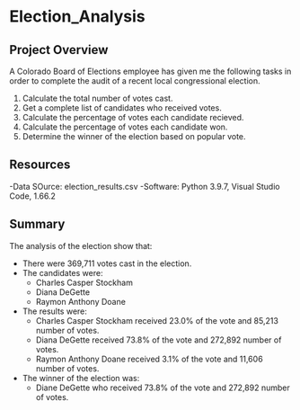 # Election_Analysis

## Project Overview
A Colorado Board of Elections employee has given me the following tasks in order to complete the audit of a recent local congressional election.

1. Calculate the total number of votes cast.
2. Get a complete list of candidates who received votes.
3. Calculate the percentage of votes each candidate recieved.
4. Calculate the percentage of votes each candidate won.
5. Determine the winner of the election based on popular vote.

## Resources
-Data SOurce: election_results.csv
-Software: Python 3.9.7, Visual Studio Code, 1.66.2

## Summary
The analysis of the election show that:
- There were 369,711 votes cast in the election.
- The candidates were:
  - Charles Casper Stockham
  - Diana DeGette
  - Raymon Anthony Doane
- The results were:
  - Charles Casper Stockham received 23.0% of the vote and 85,213 number of votes.
  - Diana DeGette received 73.8% of the vote and 272,892 number of votes.
  - Raymon Anthony Doane received 3.1% of the vote and 11,606 number of votes.
- The winner of the election was:
  - Diane DeGette who received 73.8% of the vote and 272,892 number of votes.
  
  
